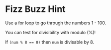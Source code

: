# Fizz Buzz Hint

Use a for loop to go through the numbers 1 - 100.

You can test for divisibility with modulo (%)! 

If `(num % 8 == 0)` then `num` is divisable by 8.